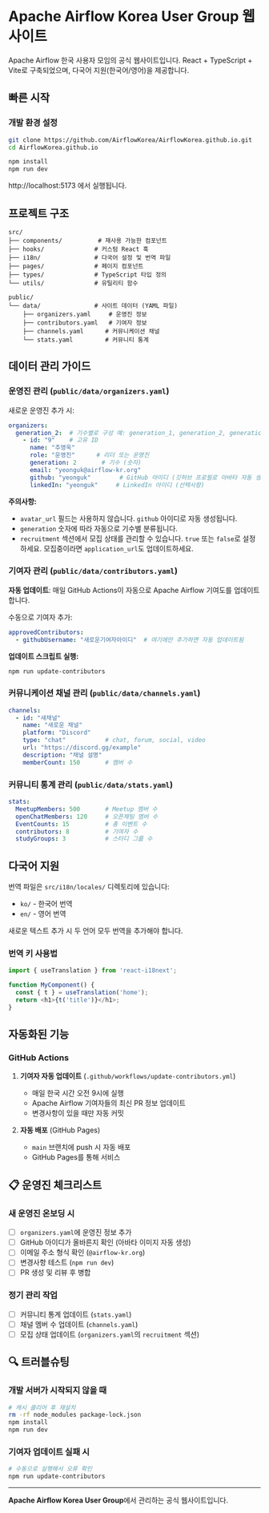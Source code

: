 # Apache Airflow Korea User Group 웹사이트

Apache Airflow 한국 사용자 모임의 공식 웹사이트입니다. React + TypeScript + Vite로 구축되었으며, 다국어 지원(한국어/영어)을 제공합니다.

## 빠른 시작

### 개발 환경 설정

```bash
git clone https://github.com/AirflowKorea/AirflowKorea.github.io.git
cd AirflowKorea.github.io

npm install
npm run dev
```

http://localhost:5173 에서 실행됩니다.


## 프로젝트 구조

```
src/
├── components/          # 재사용 가능한 컴포넌트
├── hooks/              # 커스텀 React 훅
├── i18n/               # 다국어 설정 및 번역 파일
├── pages/              # 페이지 컴포넌트
├── types/              # TypeScript 타입 정의
└── utils/              # 유틸리티 함수

public/
└── data/               # 사이트 데이터 (YAML 파일)
    ├── organizers.yaml     # 운영진 정보
    ├── contributors.yaml   # 기여자 정보  
    ├── channels.yaml      # 커뮤니케이션 채널
    └── stats.yaml         # 커뮤니티 통계
```

## 데이터 관리 가이드

### 운영진 관리 (`public/data/organizers.yaml`)

새로운 운영진 추가 시:

```yaml
organizers:
  generation_2:  # 기수별로 구성 예: generation_1, generation_2, generation_3, ...
    - id: "9"    # 고유 ID
      name: "추영욱"
      role: "운영진"      # 리더 또는 운영진
      generation: 2       # 기수 (숫자)
      email: "yeonguk@airflow-kr.org"
      github: "yeonguk"        # GitHub 아이디 (깃허브 프로필로 아바타 자동 생성)
      linkedIn: "yeonguk"     # LinkedIn 아이디 (선택사항)
```

**주의사항:**
- `avatar_url` 필드는 사용하지 않습니다. `github` 아이디로 자동 생성됩니다.
- `generation` 숫자에 따라 자동으로 기수별 분류됩니다.
- `recruitment` 섹션에서 모집 상태를 관리할 수 있습니다. `true` 또는 `false`로 설정하세요. 모집중이라면 `application_url`도 업데이트하세요.

### 기여자 관리 (`public/data/contributors.yaml`)

**자동 업데이트**: 매일 GitHub Actions이 자동으로 Apache Airflow 기여도를 업데이트합니다.

수동으로 기여자 추가:
```yaml
approvedContributors:
  - githubUsername: "새로운기여자아이디"  # 여기에만 추가하면 자동 업데이트됨
```

**업데이트 스크립트 실행:**
```bash
npm run update-contributors
```

### 커뮤니케이션 채널 관리 (`public/data/channels.yaml`)

```yaml
channels:
  - id: "새채널"
    name: "새로운 채널"
    platform: "Discord"
    type: "chat"           # chat, forum, social, video
    url: "https://discord.gg/example"
    description: "채널 설명"
    memberCount: 150       # 멤버 수
```

### 커뮤니티 통계 관리 (`public/data/stats.yaml`)

```yaml
stats:
  MeetupMembers: 500       # Meetup 멤버 수
  openChatMembers: 120     # 오픈채팅 멤버 수
  EventCounts: 15          # 총 이벤트 수
  contributors: 8          # 기여자 수
  studyGroups: 3           # 스터디 그룹 수
```

## 다국어 지원

번역 파일은 `src/i18n/locales/` 디렉토리에 있습니다:

- `ko/` - 한국어 번역
- `en/` - 영어 번역

새로운 텍스트 추가 시 두 언어 모두 번역을 추가해야 합니다.

### 번역 키 사용법

```typescript
import { useTranslation } from 'react-i18next';

function MyComponent() {
  const { t } = useTranslation('home');
  return <h1>{t('title')}</h1>;
}
```

## 자동화된 기능
### GitHub Actions

1. **기여자 자동 업데이트** (`.github/workflows/update-contributors.yml`)
   - 매일 한국 시간 오전 9시에 실행
   - Apache Airflow 기여자들의 최신 PR 정보 업데이트
   - 변경사항이 있을 때만 자동 커밋

2. **자동 배포** (GitHub Pages)
   - `main` 브랜치에 push 시 자동 배포
   - GitHub Pages를 통해 서비스

## 📋 운영진 체크리스트

### 새 운영진 온보딩 시
- [ ] `organizers.yaml`에 운영진 정보 추가
- [ ] GitHub 아이디가 올바른지 확인 (아바타 이미지 자동 생성)
- [ ] 이메일 주소 형식 확인 (`@airflow-kr.org`)
- [ ] 변경사항 테스트 (`npm run dev`)
- [ ] PR 생성 및 리뷰 후 병합

### 정기 관리 작업
- [ ] 커뮤니티 통계 업데이트 (`stats.yaml`)
- [ ] 채널 멤버 수 업데이트 (`channels.yaml`)
- [ ] 모집 상태 업데이트 (`organizers.yaml`의 `recruitment` 섹션)

## 🔍 트러블슈팅

### 개발 서버가 시작되지 않을 때
```bash
# 캐시 클리어 후 재설치
rm -rf node_modules package-lock.json
npm install
npm run dev
```

### 기여자 업데이트 실패 시
```bash
# 수동으로 실행해서 오류 확인
npm run update-contributors
```

---

**Apache Airflow Korea User Group**에서 관리하는 공식 웹사이트입니다.